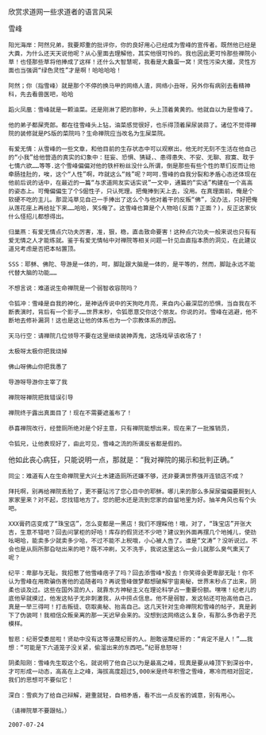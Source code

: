 欣赏求道网一些求道者的语言风采

雪峰


    阳光海岸：阿然兄弟，我要郑重的批评你，你的良好用心已经成为雪峰的宣传者。既然他已经是大粪，为什么还天天说他呢？从心里面去理解他，其实他很可怜的。我也因此更可怜那些禅院小草！也怪那些草将他捧成了这样！还什么大智慧呢，我看是大蠢蛋一窝！灵性污染大撮，灵性方面也当强调“绿色灵性”才是啊！哈哈哈哈！

    阿然；你（指雪峰）就是那个不停的换马甲的网络人渣，网络小丑呀，另外你有病别去看精神科，先去看兽医吧，哈哈

    蹈火凤凰：雪峰就是一颗油菜。还是刚淋了肥的那种，头上顶着黄黄的。他就自以为是雪峰了。

    他的弟子都屎壳郎。都在往雪峰头上钻，油菜感觉很好，也乐得顶着屎尿装蒜了。诸位不觉得禅院的装修就是PS版的菜院吗？生命禅院应当改名为生屎菜院。

    有爱无情：从雪峰的一些文章，和他目前的生存状态中可以观察出，他无时无刻不生活在他自己的“小我”给他营造的真实的幻象中：狂妄、恐惧、猜疑，、患得患失、不安、无聊、寂寞、耽于七情六欲……等等.这个雪峰偏偏对他的铁杆粉丝没什么所谓，倒是那些有些个性的草们反而让他牵肠挂肚的，唉，这个“人性”啊，咋就这么“贱”呢？呵呵.雪峰的自我分裂和矛盾心态还体现在他前后说的话中，在最近的一篇“与求道网友实话实说”一文中，通篇的“实话”构建在一个高高的姿态上。可俺偏偏生了个S倔性子，只认死理。把俺捧到天上去，没用。在真理面前，俺是个软硬不吃的主儿。那混沌草见自己一手捧出了这么个与他对着干的反叛“佛”，没办法，只好把俺从莲花座上再给扯下来……哈哈，笑S俺了。这雪峰也算是个人物哈(反面？正面？)，反正这家伙什么怪招儿都想得出。

    归巢燕：有爱无情点穴功夫厉害，准，狠，稳，直击致命要害！这种点穴功夫一般来说也只有有爱无情之人才能练就。鉴于有爱无情帖中对禅院等相关问题一针见血直指本质的洞见，在此建议道兄考虑是否把本帖置顶。

    SSS：耶稣、佛陀、导游是一体的，呵，脚趾跟大脑是一体的，是平等的，然而，脚趾永远不能代替大脑的功能……

    不想言说：难道说生命禅院是一个弱智收容院吗？

    令狐冲：雪峰是自我的神化，是神话传说中的天狗吃月亮，来自内心最深层的恐惧，当自我在不断表演时，背后有一个影子……世界末秒，令狐愿意交你这个朋友。你说的对。雪峰在逃避，他不断地去修补漏洞！这也是这让他的体系也为一个宗教体系的原因。

    天马行空：请禅院几位领导不要在这里继续装神弄鬼，这场戏早该收场了！

    太极呀太极你把我烧掉

    佛山呀佛山你把我愚了

    导游呀导游你主宰了我

    禅院呀禅院把我错误引导

    禅院终于露出真面目了！现在不需要遮羞布了！

    恭喜禅院改行，经营厕所绝对是个好主意，只有禅院能想出来，现在来了一批推销员，

    令狐兄，让他表现好了，由此可见，雪峰之流的所谓反省都是假的。
他如此丧心病狂，只能说明一点，那就是：“我对禅院的揭示和批判正确。”

    同尘：难道有人在生命禅院里大兴土木建造厕所还嫌不够，还非要满世界强开连锁店不成？

    拜托啊，别再给禅院丢脸了，更不要玷污了您心目中的耶稣。哪儿来的那么多屎尿偏偏要屙到人家家里来？对不起，您找错地方了。您的肥水还是流到您家的自留地里为好。抽羊角风也有个头吧。

    XXX膏药店变成了“珠宝店”，怎么变都是一黑店！我们不理睬他！哦，对了，“珠宝店”开张大吉，生意不错吧？回去问掌柜的好哈！库存的假货还不少吧？建议到外面再摆几个地摊儿，使劲吆喝哈，能卖多少就卖多少哈，不过不能不上税哦，小心被人告了。谁是“文涛”？没听说过。不会也是从厕所那旮哒出来的吧？既不冲刷，又不洗手，我说这里这么一会儿就那么臭气熏天了呢？

    纪平：卑鄙与无耻。我招惹了他雪峰痞子了吗？回去添雪峰*股去！你笑得会更卑鄙无耻！你不认为雪峰在用欺骗伤害他的追随者吗？再说雪峰做梦都想破解宇宙奥秘，世界末秒点了出来，阴柔也谈及过。这些在国外混的人，就靠东方神秘主义在理论科学占一重要份额。嘿嘿！纪老儿的底他早就摸过，他发这帖子无非刺激我，从中捞点信息。他不是弱智，发这帖还可抬高他自己，真是一举三得呵！打击叛徒、窃取奥秘、抬高自己。这几天针对生命禅院和雪峰的帖子，真是剥下了伪装呵！我相信众叛亲离的那一天迟早会来的。没想到这网络这么复杂，有那么多伪君子充模样。

    智悲：纪哥受委屈啦！贤劫中没有这等诬蔑纪哥的人。胆敢诬蔑纪哥的：“肯定不是人！”……我想：“可能是下六道笼子没关紧，偷溜出来的东西吧。”纪哥息怒呀！

    阴柔阳刚：雪峰先生取这个名，就说明了他自己以为是最高之峰，现真是要从峰顶下到深谷中，才可形成一动态，高高在上之峰，海拔高度超过5,000米是终年积雪之雪峰，寒冷而相对固定，我们的思想可不要似它！

    深白：雪疯为了给自己辩解，避重就轻，自相矛盾，看不出一点反省的诚意，别有用心。

    （请禅院草不要跟帖。）

    2007-07-24



